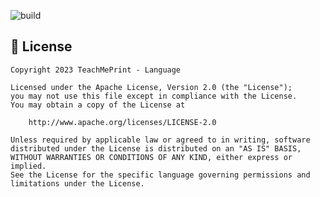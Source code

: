 ![build](https://github.com/CharlesMoreira1/teachmeprint/actions/workflows/build-ci.yml/badge.svg)

## 📃 License

```
Copyright 2023 TeachMePrint - Language

Licensed under the Apache License, Version 2.0 (the "License");
you may not use this file except in compliance with the License.
You may obtain a copy of the License at

    http://www.apache.org/licenses/LICENSE-2.0

Unless required by applicable law or agreed to in writing, software
distributed under the License is distributed on an "AS IS" BASIS,
WITHOUT WARRANTIES OR CONDITIONS OF ANY KIND, either express or implied.
See the License for the specific language governing permissions and
limitations under the License.
```
